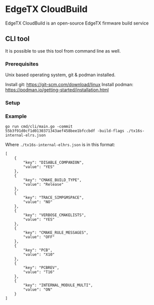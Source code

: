 # EdgeTX CloudBuild

EdgeTX CloudBuild is an open-source EdgeTX firmware build service

## CLI tool

It is possible to use this tool from command line as well.

### Prerequisites

Unix based operating system, git & podman installed.

Install git: https://git-scm.com/download/linux
Install podman: https://podman.io/getting-started/installation.html

### Setup



### Example

```
go run cmd/cli/main.go -commit 55b3f91d0cf1d0130371343aef458bee1bfccbdf -build-flags ./tx16s-internal-elrs.json
```

Where `./tx16s-internal-elhrs.json` is in this format:

```
[
    {
        "key": "DISABLE_COMPANION",
        "value": "YES"
    },
    {
        "key": "CMAKE_BUILD_TYPE",
        "value": "Release"
    },
    {
        "key": "TRACE_SIMPGMSPACE",
        "value": "NO"
    },
    {
        "key": "VERBOSE_CMAKELISTS",
        "value": "YES"
    },
    {
        "key": "CMAKE_RULE_MESSAGES",
        "value": "OFF"
    },
    {
        "key": "PCB",
        "value": "X10"
    },
    {
        "key": "PCBREV",
        "value": "T16"
    },
    {
        "key": "INTERNAL_MODULE_MULTI",
        "value": "ON"
    }
]
```
